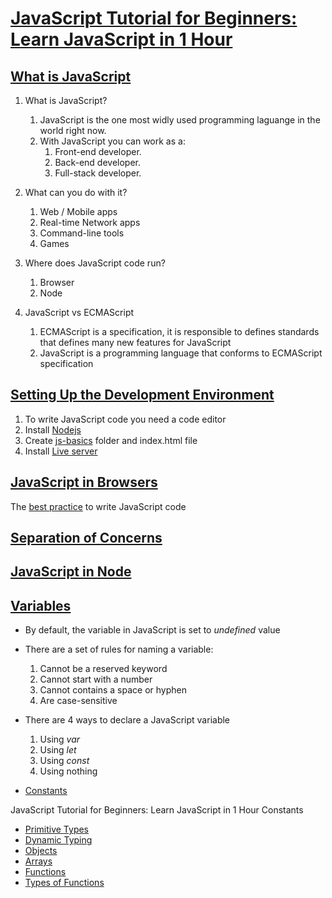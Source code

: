 # [JavaScript Tutorial for Beginners: Learn JavaScript in 1 Hour](https://youtu.be/W6NZfCO5SIk)

## [What is JavaScript](https://youtu.be/W6NZfCO5SIk)
1. What is JavaScript?
    1. JavaScript is the one most widly used programming laguange in the world right now.
    2. With JavaScript you can work as a:
        1. Front-end developer.
        2. Back-end developer.
        3. Full-stack developer.  

2. What can you do with it?
    1. Web / Mobile apps
    2. Real-time Network apps
    3. Command-line tools
    4. Games  

3. Where does JavaScript code run?
    1. Browser
    2. Node  

4. JavaScript vs ECMAScript
    1. ECMAScript is a specification, it is responsible to defines standards that defines many new features for JavaScript
    2. JavaScript is a programming language that conforms to ECMAScript specification  

## [Setting Up the Development Environment](https://youtu.be/W6NZfCO5SIk?t=283)
1. To write JavaScript code you need a code editor
2. Install [Nodejs](https://youtu.be/W6NZfCO5SIk?t=311)
3. Create [js-basics](https://youtu.be/W6NZfCO5SIk?t=344) folder and index.html file 
4. Install [Live server](https://youtu.be/W6NZfCO5SIk?t=398)

## [JavaScript in Browsers](https://youtu.be/W6NZfCO5SIk?t=473)
The [best practice](https://youtu.be/W6NZfCO5SIk?t=492) to write JavaScript code

## [Separation of Concerns](https://youtu.be/W6NZfCO5SIk?t=702)

## [JavaScript in Node](https://youtu.be/W6NZfCO5SIk?t=828)

## [Variables](https://youtu.be/W6NZfCO5SIk?t=974)
* By default, the variable in JavaScript is set to *undefined* value

* There are a set of rules for naming a variable:
    1. Cannot be a reserved keyword
    2. Cannot start with a number
    3. Cannot contains a space or hyphen
    4. Are case-sensitive   

* There are 4 ways to declare a JavaScript variable 
    1. Using *var*
    2. Using *let*
    3. Using *const*
    4. Using nothing

* [Constants](https://youtu.be/W6NZfCO5SIk?t=1311)

JavaScript Tutorial for Beginners: Learn JavaScript in 1 Hour
    Constants

* [Primitive Types](https://youtu.be/W6NZfCO5SIk?t=1418)
* [Dynamic Typing](https://youtu.be/W6NZfCO5SIk?t=1610)
* [Objects](https://youtu.be/W6NZfCO5SIk?t=1808)
* [Arrays](https://youtu.be/W6NZfCO5SIk?t=2125)
* [Functions](https://youtu.be/W6NZfCO5SIk?t=2385)
* [Types of Functions](https://youtu.be/W6NZfCO5SIk?t=2666)